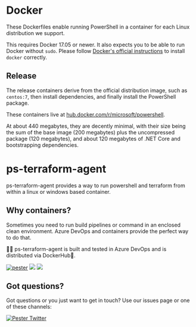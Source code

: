 # Docker

These Dockerfiles enable running PowerShell in a container for each Linux distribution we support.

This requires Docker 17.05 or newer.
It also expects you to be able to run Docker without `sudo`.
Please follow [Docker's official instructions][install] to install `docker` correctly.

[install]: https://docs.docker.com/engine/installation/

## Release

The release containers derive from the official distribution image,
such as `centos:7`, then install dependencies,
and finally install the PowerShell package.

These containers live at [hub.docker.com/r/microsoft/powershell][docker-release].

At about 440 megabytes, they are decently minimal,
with their size being the sum of the base image (200 megabytes)
plus the uncompressed package (120 megabytes),
and about 120 megabytes of .NET Core and bootstrapping dependencies.

[docker-release]: https://hub.docker.com/r/microsoft/powershell/


# ps-terraform-agent

ps-terraform-agent provides a way to run powershell and terraform from within a linux or windows based container.

## Why containers?
Sometimes you need to run build pipelines or command in an enclosed clean environment. Azure DevOps and containers provide the perfect way to do that.

🐱‍💻 ps-terraform-agent is built and tested in Azure DevOps and is distributed via DockerHub🐳.

[![pester](https://img.shields.io/azure-devops/tests/rdbartram/GitHubPipelines/12.svg?label=pester&logo=azuredevops)](https://dev.azure.com/rdbartram/GithubPipelines/_build/latest?definitionId=3?branchName=master)
[![](https://images.microbadger.com/badges/image/rdbartram/ps-terraform-agent.svg)](https://microbadger.com/images/rdbartram/ps-terraform-agent "size")
[![](https://images.microbadger.com/badges/version/rdbartram/ps-terraform-agent.svg)](https://microbadger.com/images/rdbartram/ps-terraform-agent "latest version")

## Got questions?

Got questions or you just want to get in touch? Use our issues page or one of these channels:

[![Pester Twitter](https://img.icons8.com/color/96/000000/twitter.png)](https://twitter.com/rd_bartram)
